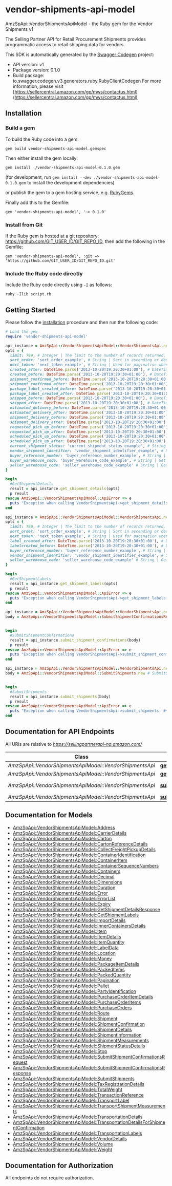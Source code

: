 # vendor-shipments-api-model

AmzSpApi::VendorShipmentsApiModel - the Ruby gem for the Vendor Shipments v1

The Selling Partner API for Retail Procurement Shipments provides programmatic access to retail shipping data for vendors.

This SDK is automatically generated by the [Swagger Codegen](https://github.com/swagger-api/swagger-codegen) project:

- API version: v1
- Package version: 0.1.0
- Build package: io.swagger.codegen.v3.generators.ruby.RubyClientCodegen
For more information, please visit [https://sellercentral.amazon.com/gp/mws/contactus.html](https://sellercentral.amazon.com/gp/mws/contactus.html)

## Installation

### Build a gem

To build the Ruby code into a gem:

```shell
gem build vendor-shipments-api-model.gemspec
```

Then either install the gem locally:

```shell
gem install ./vendor-shipments-api-model-0.1.0.gem
```
(for development, run `gem install --dev ./vendor-shipments-api-model-0.1.0.gem` to install the development dependencies)

or publish the gem to a gem hosting service, e.g. [RubyGems](https://rubygems.org/).

Finally add this to the Gemfile:

    gem 'vendor-shipments-api-model', '~> 0.1.0'

### Install from Git

If the Ruby gem is hosted at a git repository: https://github.com/GIT_USER_ID/GIT_REPO_ID, then add the following in the Gemfile:

    gem 'vendor-shipments-api-model', :git => 'https://github.com/GIT_USER_ID/GIT_REPO_ID.git'

### Include the Ruby code directly

Include the Ruby code directly using `-I` as follows:

```shell
ruby -Ilib script.rb
```

## Getting Started

Please follow the [installation](#installation) procedure and then run the following code:
```ruby
# Load the gem
require 'vendor-shipments-api-model'

api_instance = AmzSpApi::VendorShipmentsApiModel::VendorShipmentsApi.new
opts = { 
  limit: 789, # Integer | The limit to the number of records returned. Default value is 50 records.
  sort_order: 'sort_order_example', # String | Sort in ascending or descending order by purchase order creation date.
  next_token: 'next_token_example', # String | Used for pagination when there are more shipments than the specified result size limit.
  created_after: DateTime.parse('2013-10-20T19:20:30+01:00'), # DateTime | Get Shipment Details that became available after this timestamp will be included in the result. Must be in <a href='https://developer-docs.amazon.com/sp-api/docs/iso-8601'>ISO 8601</a> format.
  created_before: DateTime.parse('2013-10-20T19:20:30+01:00'), # DateTime | Get Shipment Details that became available before this timestamp will be included in the result. Must be in <a href='https://developer-docs.amazon.com/sp-api/docs/iso-8601'>ISO 8601</a> format.
  shipment_confirmed_before: DateTime.parse('2013-10-20T19:20:30+01:00'), # DateTime | Get Shipment Details by passing Shipment confirmed create Date Before. Must be in <a href='https://developer-docs.amazon.com/sp-api/docs/iso-8601'>ISO 8601</a> format.
  shipment_confirmed_after: DateTime.parse('2013-10-20T19:20:30+01:00'), # DateTime | Get Shipment Details by passing Shipment confirmed create Date After. Must be in <a href='https://developer-docs.amazon.com/sp-api/docs/iso-8601'>ISO 8601</a> format.
  package_label_created_before: DateTime.parse('2013-10-20T19:20:30+01:00'), # DateTime | Get Shipment Details by passing Package label create Date by buyer. Must be in <a href='https://developer-docs.amazon.com/sp-api/docs/iso-8601'>ISO 8601</a> format.
  package_label_created_after: DateTime.parse('2013-10-20T19:20:30+01:00'), # DateTime | Get Shipment Details by passing Package label create Date After by buyer. Must be in <a href='https://developer-docs.amazon.com/sp-api/docs/iso-8601'>ISO 8601</a> format.
  shipped_before: DateTime.parse('2013-10-20T19:20:30+01:00'), # DateTime | Get Shipment Details by passing Shipped Date Before. Must be in <a href='https://developer-docs.amazon.com/sp-api/docs/iso-8601'>ISO 8601</a> format.
  shipped_after: DateTime.parse('2013-10-20T19:20:30+01:00'), # DateTime | Get Shipment Details by passing Shipped Date After. Must be in <a href='https://developer-docs.amazon.com/sp-api/docs/iso-8601'>ISO 8601</a> format.
  estimated_delivery_before: DateTime.parse('2013-10-20T19:20:30+01:00'), # DateTime | Get Shipment Details by passing Estimated Delivery Date Before. Must be in <a href='https://developer-docs.amazon.com/sp-api/docs/iso-8601'>ISO 8601</a> format.
  estimated_delivery_after: DateTime.parse('2013-10-20T19:20:30+01:00'), # DateTime | Get Shipment Details by passing Estimated Delivery Date Before. Must be in <a href='https://developer-docs.amazon.com/sp-api/docs/iso-8601'>ISO 8601</a> format.
  shipment_delivery_before: DateTime.parse('2013-10-20T19:20:30+01:00'), # DateTime | Get Shipment Details by passing Shipment Delivery Date Before. Must be in <a href='https://developer-docs.amazon.com/sp-api/docs/iso-8601'>ISO 8601</a> format.
  shipment_delivery_after: DateTime.parse('2013-10-20T19:20:30+01:00'), # DateTime | Get Shipment Details by passing Shipment Delivery Date After. Must be in <a href='https://developer-docs.amazon.com/sp-api/docs/iso-8601'>ISO 8601</a> format.
  requested_pick_up_before: DateTime.parse('2013-10-20T19:20:30+01:00'), # DateTime | Get Shipment Details by passing Before Requested pickup date. Must be in <a href='https://developer-docs.amazon.com/sp-api/docs/iso-8601'>ISO 8601</a> format.
  requested_pick_up_after: DateTime.parse('2013-10-20T19:20:30+01:00'), # DateTime | Get Shipment Details by passing After Requested pickup date. Must be in <a href='https://developer-docs.amazon.com/sp-api/docs/iso-8601'>ISO 8601</a> format.
  scheduled_pick_up_before: DateTime.parse('2013-10-20T19:20:30+01:00'), # DateTime | Get Shipment Details by passing Before scheduled pickup date. Must be in <a href='https://developer-docs.amazon.com/sp-api/docs/iso-8601'>ISO 8601</a> format.
  scheduled_pick_up_after: DateTime.parse('2013-10-20T19:20:30+01:00'), # DateTime | Get Shipment Details by passing After Scheduled pickup date. Must be in <a href='https://developer-docs.amazon.com/sp-api/docs/iso-8601'>ISO 8601</a> format.
  current_shipment_status: 'current_shipment_status_example', # String | Get Shipment Details by passing Current shipment status.
  vendor_shipment_identifier: 'vendor_shipment_identifier_example', # String | Get Shipment Details by passing Vendor Shipment ID
  buyer_reference_number: 'buyer_reference_number_example', # String | Get Shipment Details by passing buyer Reference ID
  buyer_warehouse_code: 'buyer_warehouse_code_example', # String | Get Shipping Details based on buyer warehouse code. This value should be same as 'shipToParty.partyId' in the Shipment.
  seller_warehouse_code: 'seller_warehouse_code_example' # String | Get Shipping Details based on vendor warehouse code. This value should be same as 'sellingParty.partyId' in the Shipment.
}

begin
  #GetShipmentDetails
  result = api_instance.get_shipment_details(opts)
  p result
rescue AmzSpApi::VendorShipmentsApiModel::ApiError => e
  puts "Exception when calling VendorShipmentsApi->get_shipment_details: #{e}"
end

api_instance = AmzSpApi::VendorShipmentsApiModel::VendorShipmentsApi.new
opts = { 
  limit: 789, # Integer | The limit to the number of records returned. Default value is 50 records.
  sort_order: 'sort_order_example', # String | Sort in ascending or descending order by transport label creation date.
  next_token: 'next_token_example', # String | Used for pagination when there are more transport label than the specified result size limit.
  label_created_after: DateTime.parse('2013-10-20T19:20:30+01:00'), # DateTime | transport Labels that became available after this timestamp will be included in the result. Must be in ISO-8601 date/time format.
  labelcreated_before: DateTime.parse('2013-10-20T19:20:30+01:00'), # DateTime | transport Labels that became available before this timestamp will be included in the result. Must be in ISO-8601 date/time format.
  buyer_reference_number: 'buyer_reference_number_example', # String | Get transport labels by passing Buyer Reference Number to retreive the corresponding transport label.
  vendor_shipment_identifier: 'vendor_shipment_identifier_example', # String | Get transport labels by passing Vendor Shipment ID to retreive the corresponding transport label.
  seller_warehouse_code: 'seller_warehouse_code_example' # String | Get Shipping labels based Vendor Warehouse code. This value should be same as 'shipFromParty.partyId' in the Shipment.
}

begin
  #GetShipmentLabels
  result = api_instance.get_shipment_labels(opts)
  p result
rescue AmzSpApi::VendorShipmentsApiModel::ApiError => e
  puts "Exception when calling VendorShipmentsApi->get_shipment_labels: #{e}"
end

api_instance = AmzSpApi::VendorShipmentsApiModel::VendorShipmentsApi.new
body = AmzSpApi::VendorShipmentsApiModel::SubmitShipmentConfirmationsRequest.new # SubmitShipmentConfirmationsRequest | A request to submit shipment confirmation.


begin
  #SubmitShipmentConfirmations
  result = api_instance.submit_shipment_confirmations(body)
  p result
rescue AmzSpApi::VendorShipmentsApiModel::ApiError => e
  puts "Exception when calling VendorShipmentsApi->submit_shipment_confirmations: #{e}"
end

api_instance = AmzSpApi::VendorShipmentsApiModel::VendorShipmentsApi.new
body = AmzSpApi::VendorShipmentsApiModel::SubmitShipments.new # SubmitShipments | A request to submit shipment request.


begin
  #SubmitShipments
  result = api_instance.submit_shipments(body)
  p result
rescue AmzSpApi::VendorShipmentsApiModel::ApiError => e
  puts "Exception when calling VendorShipmentsApi->submit_shipments: #{e}"
end
```

## Documentation for API Endpoints

All URIs are relative to *https://sellingpartnerapi-na.amazon.com/*

Class | Method | HTTP request | Description
------------ | ------------- | ------------- | -------------
*AmzSpApi::VendorShipmentsApiModel::VendorShipmentsApi* | [**get_shipment_details**](docs/VendorShipmentsApi.md#get_shipment_details) | **GET** /vendor/shipping/v1/shipments | GetShipmentDetails
*AmzSpApi::VendorShipmentsApiModel::VendorShipmentsApi* | [**get_shipment_labels**](docs/VendorShipmentsApi.md#get_shipment_labels) | **GET** /vendor/shipping/v1/transportLabels | GetShipmentLabels
*AmzSpApi::VendorShipmentsApiModel::VendorShipmentsApi* | [**submit_shipment_confirmations**](docs/VendorShipmentsApi.md#submit_shipment_confirmations) | **POST** /vendor/shipping/v1/shipmentConfirmations | SubmitShipmentConfirmations
*AmzSpApi::VendorShipmentsApiModel::VendorShipmentsApi* | [**submit_shipments**](docs/VendorShipmentsApi.md#submit_shipments) | **POST** /vendor/shipping/v1/shipments | SubmitShipments

## Documentation for Models

 - [AmzSpApi::VendorShipmentsApiModel::Address](docs/Address.md)
 - [AmzSpApi::VendorShipmentsApiModel::CarrierDetails](docs/CarrierDetails.md)
 - [AmzSpApi::VendorShipmentsApiModel::Carton](docs/Carton.md)
 - [AmzSpApi::VendorShipmentsApiModel::CartonReferenceDetails](docs/CartonReferenceDetails.md)
 - [AmzSpApi::VendorShipmentsApiModel::CollectFreightPickupDetails](docs/CollectFreightPickupDetails.md)
 - [AmzSpApi::VendorShipmentsApiModel::ContainerIdentification](docs/ContainerIdentification.md)
 - [AmzSpApi::VendorShipmentsApiModel::ContainerItem](docs/ContainerItem.md)
 - [AmzSpApi::VendorShipmentsApiModel::ContainerSequenceNumbers](docs/ContainerSequenceNumbers.md)
 - [AmzSpApi::VendorShipmentsApiModel::Containers](docs/Containers.md)
 - [AmzSpApi::VendorShipmentsApiModel::Decimal](docs/Decimal.md)
 - [AmzSpApi::VendorShipmentsApiModel::Dimensions](docs/Dimensions.md)
 - [AmzSpApi::VendorShipmentsApiModel::Duration](docs/Duration.md)
 - [AmzSpApi::VendorShipmentsApiModel::Error](docs/Error.md)
 - [AmzSpApi::VendorShipmentsApiModel::ErrorList](docs/ErrorList.md)
 - [AmzSpApi::VendorShipmentsApiModel::Expiry](docs/Expiry.md)
 - [AmzSpApi::VendorShipmentsApiModel::GetShipmentDetailsResponse](docs/GetShipmentDetailsResponse.md)
 - [AmzSpApi::VendorShipmentsApiModel::GetShipmentLabels](docs/GetShipmentLabels.md)
 - [AmzSpApi::VendorShipmentsApiModel::ImportDetails](docs/ImportDetails.md)
 - [AmzSpApi::VendorShipmentsApiModel::InnerContainersDetails](docs/InnerContainersDetails.md)
 - [AmzSpApi::VendorShipmentsApiModel::Item](docs/Item.md)
 - [AmzSpApi::VendorShipmentsApiModel::ItemDetails](docs/ItemDetails.md)
 - [AmzSpApi::VendorShipmentsApiModel::ItemQuantity](docs/ItemQuantity.md)
 - [AmzSpApi::VendorShipmentsApiModel::LabelData](docs/LabelData.md)
 - [AmzSpApi::VendorShipmentsApiModel::Location](docs/Location.md)
 - [AmzSpApi::VendorShipmentsApiModel::Money](docs/Money.md)
 - [AmzSpApi::VendorShipmentsApiModel::PackageItemDetails](docs/PackageItemDetails.md)
 - [AmzSpApi::VendorShipmentsApiModel::PackedItems](docs/PackedItems.md)
 - [AmzSpApi::VendorShipmentsApiModel::PackedQuantity](docs/PackedQuantity.md)
 - [AmzSpApi::VendorShipmentsApiModel::Pagination](docs/Pagination.md)
 - [AmzSpApi::VendorShipmentsApiModel::Pallet](docs/Pallet.md)
 - [AmzSpApi::VendorShipmentsApiModel::PartyIdentification](docs/PartyIdentification.md)
 - [AmzSpApi::VendorShipmentsApiModel::PurchaseOrderItemDetails](docs/PurchaseOrderItemDetails.md)
 - [AmzSpApi::VendorShipmentsApiModel::PurchaseOrderItems](docs/PurchaseOrderItems.md)
 - [AmzSpApi::VendorShipmentsApiModel::PurchaseOrders](docs/PurchaseOrders.md)
 - [AmzSpApi::VendorShipmentsApiModel::Route](docs/Route.md)
 - [AmzSpApi::VendorShipmentsApiModel::Shipment](docs/Shipment.md)
 - [AmzSpApi::VendorShipmentsApiModel::ShipmentConfirmation](docs/ShipmentConfirmation.md)
 - [AmzSpApi::VendorShipmentsApiModel::ShipmentDetails](docs/ShipmentDetails.md)
 - [AmzSpApi::VendorShipmentsApiModel::ShipmentInformation](docs/ShipmentInformation.md)
 - [AmzSpApi::VendorShipmentsApiModel::ShipmentMeasurements](docs/ShipmentMeasurements.md)
 - [AmzSpApi::VendorShipmentsApiModel::ShipmentStatusDetails](docs/ShipmentStatusDetails.md)
 - [AmzSpApi::VendorShipmentsApiModel::Stop](docs/Stop.md)
 - [AmzSpApi::VendorShipmentsApiModel::SubmitShipmentConfirmationsRequest](docs/SubmitShipmentConfirmationsRequest.md)
 - [AmzSpApi::VendorShipmentsApiModel::SubmitShipmentConfirmationsResponse](docs/SubmitShipmentConfirmationsResponse.md)
 - [AmzSpApi::VendorShipmentsApiModel::SubmitShipments](docs/SubmitShipments.md)
 - [AmzSpApi::VendorShipmentsApiModel::TaxRegistrationDetails](docs/TaxRegistrationDetails.md)
 - [AmzSpApi::VendorShipmentsApiModel::TotalWeight](docs/TotalWeight.md)
 - [AmzSpApi::VendorShipmentsApiModel::TransactionReference](docs/TransactionReference.md)
 - [AmzSpApi::VendorShipmentsApiModel::TransportLabel](docs/TransportLabel.md)
 - [AmzSpApi::VendorShipmentsApiModel::TransportShipmentMeasurements](docs/TransportShipmentMeasurements.md)
 - [AmzSpApi::VendorShipmentsApiModel::TransportationDetails](docs/TransportationDetails.md)
 - [AmzSpApi::VendorShipmentsApiModel::TransportationDetailsForShipmentConfirmation](docs/TransportationDetailsForShipmentConfirmation.md)
 - [AmzSpApi::VendorShipmentsApiModel::TransportationLabels](docs/TransportationLabels.md)
 - [AmzSpApi::VendorShipmentsApiModel::VendorDetails](docs/VendorDetails.md)
 - [AmzSpApi::VendorShipmentsApiModel::Volume](docs/Volume.md)
 - [AmzSpApi::VendorShipmentsApiModel::Weight](docs/Weight.md)

## Documentation for Authorization

 All endpoints do not require authorization.

